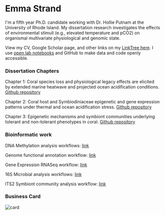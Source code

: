 # Emma Strand

I'm a fifth year Ph.D. candidate working with Dr. Hollie Putnam at the University of Rhode Island. My dissertation research investigates the effects of environmental stimuli (e.g., elevated temperature and pCO2) on organismal multivariate physiological and genomic state. 

View my CV, Google Scholar page, and other links on my [LinkTree here](https://linktr.ee/emmastrand). I use [open lab notebooks](https://emmastrand.github.io/EmmaStrand_Notebook) and GitHub to make data and code openly accessible. 

### Dissertation Chapters 

Chapter 1: Coral species loss and physiological legacy effects are elicited by extended marine heatwave and projected ocean acidification conditions. [Github repository](https://github.com/hputnam/Acclim_Dynamics)

Chapter 2: Coral host and Symbiodiniaceae epigenetic and gene expression patterns under thermal and ocean acidification stress. [Github repository](https://github.com/emmastrand/Acclim_Dynamics_molecular)

Chapter 3: Epigenetic mechanisms and symbiont communities underlying tolerant and non-tolerant phenotypes in coral. [Github repository](https://github.com/hputnam/HI_Bleaching_Timeseries/tree/main/Dec-July-2019-analysis)

### Bioinformatic work

DNA Methylation analysis workflows: [link](https://github.com/emmastrand/EmmaStrand_Notebook/blob/master/_posts/2022-08-24-DNA-Methylation-Analysis-Central-Working-Document.md) 

Genome functional annotation workflow: [link](https://github.com/emmastrand/EmmaStrand_Notebook/blob/master/_posts/2022-11-02-M.capitata-Genome-v3-Functional-Annotation.md)

Gene Expression RNASeq workflow: [link](https://github.com/emmastrand/EmmaStrand_Notebook/blob/master/_posts/2022-02-03-KBay-Bleaching-Pairs-RNASeq-Pipeline-Analysis.md)

16S Microbial analysis workflows: [link](https://github.com/emmastrand/EmmaStrand_Notebook/blob/master/_posts/2022-02-22-16S-Analysis-Central-Working-Document.md)

ITS2 Symbiont community analysis workflow: [link](https://github.com/emmastrand/EmmaStrand_Notebook/blob/master/_posts/2022-07-05-Holobiont-Integration-ITS2-Pipeline-2022.md)


### Business Card

![card](https://github.com/emmastrand/EmmaStrand_Notebook/blob/master/images/strand-card.PNG?raw=true)




